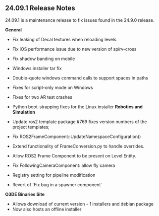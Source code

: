 ## 24.09.1 Release Notes

24.09.1 is a maintenance release to fix issues found in the 24.9.0 release. 

**General**

* Fix leaking of Decal textures when reloading levels  
* Fix  iOS performance issue due to new version of spirv-cross
* Fix shadow banding on mobile  
* Windows installer tar fix   
* Double-quote windows command calls to support spaces in paths   
* Fixes for script-only mode on Windows   
* Fixes for two AR test crashes
* Python boot-strapping fixes for the Linux installer
**Robotics and Simulation**

* Update ros2 template package \#769 fixes version numbers of the project templates;  
* Fix ROS2FrameComponent::UpdateNamespaceConfiguration()   
* Extend functionality of FrameConversion.py to handle overrides.  
* Allow ROS2 Frame Component to be present on Level Entity.  
* Fix FollowingCameraComponent: allow fly camera   
* Registry setting for pipeline modification  
* Revert of \`Fix bug in a spawner component\`

**O3DE Binaries Site**

* Allows download of current version \- 1 installers and debian package  
* Now also hosts an offline installer
